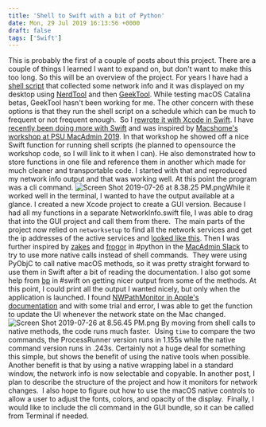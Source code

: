 ```yaml
---
title: 'Shell to Swift with a bit of Python'
date: Mon, 29 Jul 2019 16:13:56 +0000
draft: false
tags: ['Swift']
---
```


This is probably the first of a couple of posts about this project. There are a couple of things I learned I want to expand on, but don't want to make this too long. So this will be an overview of the project. For years I have had a [shell script](https://sneakypockets.wordpress.com/2015/05/05/update-to-network-geektool-script/) that collected some network info and it was displayed on my desktop using [NerdTool](http://mutablecode.com/apps/nerdtool.html) and then [GeekTool](https://www.tynsoe.org/v2/geektool/). While testing macOS Catalina betas, GeekTool hasn't been working for me. The other concern with these options is that they run the shell script on a schedule which can be much to frequent or not frequent enough.  So I [rewrote it with Xcode in Swift](https://github.com/ehemmete/NetworkInfoGUI). I have [recently been doing more with Swift](https://sneakypockets.wordpress.com/2019/04/15/using-a-swift-app-to-get-rid-of-lots-of-applescript-dialogs/) and was inspired by [Macshome's workshop at PSU MacAdmin 2019](https://psumac2019.sched.com/event/KQo3/swift-xcode-an-app-and-you). In that workshop he showed off a nice Swift function for running shell scripts (he planned to opensource the workshop code, so I will link to it when I can). He also demonstrated how to store functions in one file and reference them in another which made for much cleaner and transportable code. I started with that and reproduced my network info output and that was working well. At this point the program was a cli command. ![Screen Shot 2019-07-26 at 8.38.25 PM.png](https://sneakypockets.wordpress.com/wp-content/uploads/2019/07/screen-shot-2019-07-26-at-8.38.25-pm-1.png)While it worked well in the terminal, I wanted to have the output available at a glance. I created a new Xcode project to create a GUI version. Because I had all my functions in a separate NetworkInfo.swift file, I was able to drag that into the GUI project and call them from there.  The main parts of the project now relied on ​​`​networksetup` to find all the network services and get the ip addresses of the active services and [looked like this](https://github.com/ehemmete/NetworkInfoGUI/blob/master/NetworkFunctions(shell-based).swift). Then I was further inspired by [zakes](https://macadmins.slack.com/archives/C056UTQ3M/p1563909962029100) and [frogor](https://macadmins.slack.com/archives/C056UTQ3M/p1563914551039800) in #python in the [MacAdmin Slack](http://macadmins.org) to try to use more native calls instead of shell commands.  They were using PyObjC to call native macOS methods, so it was pretty straight forward to use them in Swift after a bit of reading the documentation. I also got some help from [bp](https://macadmins.slack.com/archives/C0688BNEM/p1563637834003600) in #swift on getting nicer output from some of the methods. At this point, I could print all the output I wanted nicely, but only when the application is launched. I found [NWPathMonitor in Apple's documentation](https://developer.apple.com/documentation/network/nwpathmonitor) and with some trial and error, I was able to get the function to update the UI whenever the network state on the Mac changed.![Screen Shot 2019-07-26 at 8.56.45 PM.png](https://sneakypockets.wordpress.com/wp-content/uploads/2019/07/screen-shot-2019-07-26-at-8.56.45-pm.png) By moving from shell calls to native methods, the code runs much faster.  Using `time` to compare the two commands, the ProcessRunner version runs in 1.155s while the native command version runs in .243s. Certainly not a huge deal for something this simple, but shows the benefit of using the native tools when possible. Another benefit is that by using a native wrapping label in a standard window, the network info is now selectable and copyable. In another post, I plan to describe the structure of the project and how it monitors for network changes.  I also hope to figure out how to use the macOS native controls to allow a user to adjust the fonts, colors, and opacity of the display.  Finally, I would like to include the cli command in the GUI bundle, so it can be called from Terminal if needed.